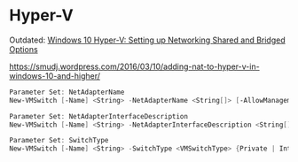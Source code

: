 # Hyper-V

Outdated:
[Windows 10 Hyper-V: Setting up Networking Shared and Bridged Options](https://smudj.wordpress.com/2015/05/14/windows-10-hyper-v-setting-up-networking-shared-and-bridged-options/)


https://smudj.wordpress.com/2016/03/10/adding-nat-to-hyper-v-in-windows-10-and-higher/

```powershell
Parameter Set: NetAdapterName
New-VMSwitch [-Name] <String> -NetAdapterName <String[]> [-AllowManagementOS <Boolean> ] [-CimSession <Microsoft.Management.Infrastructure.CimSession[]> ] [-ComputerName <String[]> ] [-Credential <System.Management.Automation.PSCredential[]> ] [-EnableEmbeddedTeaming <Nullable [System.Boolean]> ] [-EnableIov <Boolean]> ] [-EnablePacketDirect <Nullable [System.Boolean]> ] [-MinimumBandwidthMode <VMSwitchBandwidthMode> {Default | Weight | Absolute | None} ] [-NATSubnetAddress <System.String> ] [-Notes <String> ] [-Confirm] [-WhatIf] [ <CommonParameters>]

Parameter Set: NetAdapterInterfaceDescription
New-VMSwitch [-Name] <String> -NetAdapterInterfaceDescription <String[]> [-AllowManagementOS <Boolean> ] [-CimSession <Microsoft.Management.Infrastructure.CimSession[]> ] [-ComputerName <String[]> ] [-Credential <System.Management.Automation.PSCredential[]> ] [-EnableEmbeddedTeaming <Nullable [System.Boolean]> ] [-EnableIov <Boolean]> ] [-EnablePacketDirect <Nullable [System.Boolean]> ] [-MinimumBandwidthMode <VMSwitchBandwidthMode> {Default | Weight | Absolute | None} ] [-NATSubnetAddress <System.String> ] [-Notes <String> ] [-Confirm] [-WhatIf] [ <CommonParameters>]

Parameter Set: SwitchType
New-VMSwitch [-Name] <String> -SwitchType <VMSwitchType> {Private | Internal | External} [-CimSession <Microsoft.Management.Infrastructure.CimSession[]> ] [-ComputerName <S
```